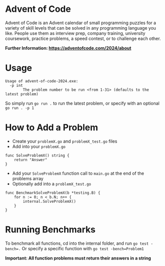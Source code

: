 # Advent of Code

Advent of Code is an Advent calendar of small programming puzzles for a variety of skill levels that can be solved in any programming language you like. People use them as interview prep, company training, university coursework, practice problems, a speed contest, or to challenge each other.

**Further Information: https://adventofcode.com/2024/about**

# Usage

```
Usage of advent-of-code-2024.exe:
  -p int
        The problem number to be run <from 1-31> (defaults to the latest problem)
```

So simply run `go run .` to run the latest problem, or specify with an optional `go run . -p 1`

# How to Add a Problem

- Create your `problemX.go` and `problemX_test.go` files
- Add into your `problemX.go`

```
func SolveProblemX() string {
    return "Answer"
}
```

- Add your `SolveProblemX` function call to `main.go` at the end of the problems array
- Optionally add into a `problemX_test.go`

```
func BenchmarkSolveProblemX(b *testing.B) {
    for n := 0; n < b.N; n++ {
		internal.SolveProblemX()
	}
}
```

# Running Benchmarks

To benchmark all functions, cd into the internal folder, and run `go test -bench=.`
Or specify a specific function with `go test -bench=Problem1`

**Important: All function problems must return their answers in a string**
